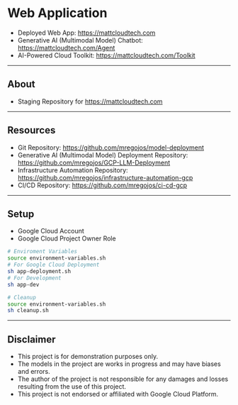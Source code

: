 # Web Application

* Deployed Web App: https://mattcloudtech.com
* Generative AI (Multimodal Model) Chatbot: https://mattcloudtech.com/Agent
* AI-Powered Cloud Toolkit: https://mattcloudtech.com/Toolkit

---
## About
* Staging Repository for https://mattcloudtech.com

---
## Resources
* Git Repository: https://github.com/mregojos/model-deployment
* Generative AI (Multimodal Model) Deployment Repository: https://github.com/mregojos/GCP-LLM-Deployment
* Infrastructure Automation Repository: https://github.com/mregojos/infrastructure-automation-gcp
* CI/CD Repository: https://github.com/mregojos/ci-cd-gcp

---
## Setup 
* Google Cloud Account
* Google Cloud Project Owner Role

```sh
# Enviroment Variables
source environment-variables.sh
# For Google Cloud Deployment
sh app-deployment.sh 
# For Development
sh app-dev 

# Cleanup
source environment-variables.sh
sh cleanup.sh
```

---
## Disclaimer
* This project is for demonstration purposes only.
* The models in the project are works in progress and may have biases and errors.
* The author of the project is not responsible for any damages and losses resulting from the use of this project.
* This project is not endorsed or affiliated with Google Cloud Platform.